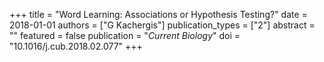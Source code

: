 +++
title = "Word Learning: Associations or Hypothesis Testing?"
date = 2018-01-01
authors = ["G Kachergis"]
publication_types = ["2"]
abstract = ""
featured = false
publication = "*Current Biology*"
doi = "10.1016/j.cub.2018.02.077"
+++

